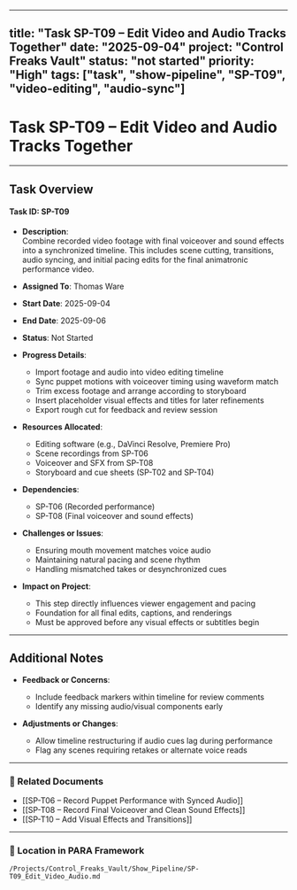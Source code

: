 
---
title: "Task SP-T09 – Edit Video and Audio Tracks Together"
date: "2025-09-04"
project: "Control Freaks Vault"
status: "not started"
priority: "High"
tags: ["task", "show-pipeline", "SP-T09", "video-editing", "audio-sync"]
---

# Task SP-T09 – Edit Video and Audio Tracks Together

---

## Task Overview

#### Task ID: SP-T09

- **Description**:  
  Combine recorded video footage with final voiceover and sound effects into a synchronized timeline. This includes scene cutting, transitions, audio syncing, and initial pacing edits for the final animatronic performance video.

- **Assigned To**: Thomas Ware

- **Start Date**: 2025-09-04  
- **End Date**: 2025-09-06

- **Status**: Not Started

- **Progress Details**:
  - Import footage and audio into video editing timeline  
  - Sync puppet motions with voiceover timing using waveform match  
  - Trim excess footage and arrange according to storyboard  
  - Insert placeholder visual effects and titles for later refinements  
  - Export rough cut for feedback and review session

- **Resources Allocated**:
  - Editing software (e.g., DaVinci Resolve, Premiere Pro)  
  - Scene recordings from SP-T06  
  - Voiceover and SFX from SP-T08  
  - Storyboard and cue sheets (SP-T02 and SP-T04)

- **Dependencies**:
  - SP-T06 (Recorded performance)  
  - SP-T08 (Final voiceover and sound effects)

- **Challenges or Issues**:
  - Ensuring mouth movement matches voice audio  
  - Maintaining natural pacing and scene rhythm  
  - Handling mismatched takes or desynchronized cues

- **Impact on Project**:
  - This step directly influences viewer engagement and pacing  
  - Foundation for all final edits, captions, and renderings  
  - Must be approved before any visual effects or subtitles begin

---

## Additional Notes

- **Feedback or Concerns**:
  - Include feedback markers within timeline for review comments  
  - Identify any missing audio/visual components early

- **Adjustments or Changes**:
  - Allow timeline restructuring if audio cues lag during performance  
  - Flag any scenes requiring retakes or alternate voice reads

---

### 🔗 Related Documents

- [[SP-T06 – Record Puppet Performance with Synced Audio]]  
- [[SP-T08 – Record Final Voiceover and Clean Sound Effects]]  
- [[SP-T10 – Add Visual Effects and Transitions]]

---

### 📁 Location in PARA Framework

`/Projects/Control_Freaks_Vault/Show_Pipeline/SP-T09_Edit_Video_Audio.md`
